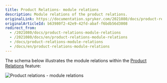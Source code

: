 ```yaml
---
title: Product Relations- module relations
description: Module relations of the product relations.
originalLink: https://documentation.spryker.com/2021080/docs/product-relations-module-relations
originalArticleId: b63980f2-42e9-42fd-abaf-f6bdb56d3008
redirect_from:
  - /2021080/docs/product-relations-module-relations
  - /2021080/docs/en/product-relations-module-relations
  - /docs/product-relations-module-relations
  - /docs/en/product-relations-module-relations
---
```


The schema below illustrates the module relations within the [Product Relations](/docs/scos/dev/features/{{page.version}}/product-relations/product-relations-feature-overview.html) feature:

![Product relations - module relations](https://spryker.s3.eu-central-1.amazonaws.com/docs/Features/Product+Management/Product+Relations/Product+Relations+Feature+Overview/202006.0/product-relations-module-relations.png)
